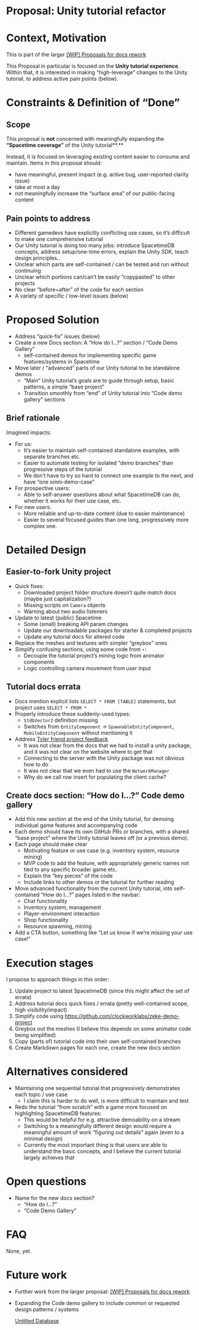 # Proposal: Unity tutorial refactor

# Context, Motivation

This is part of the larger [[WIP] Proposals for docs rework](https://www.notion.so/WIP-Proposals-for-docs-rework-68a907c8f4ab4330acb74c7da6b1d1b8?pvs=21) 

This Proposal in particular is focused on the **Unity tutorial experience**. Within that, it is interested in making “high-leverage” changes to the Unity tutorial, to address active pain points (below).

# Constraints & Definition of “Done”

## Scope

This proposal is **not** concerned with meaningfully expanding the **“Spacetime coverage”** of the Unity tutorial**.**

Instead, it is focused on leveraging existing content easier to consume and maintain. Items in this proposal should:

- have meaningful, present impact (e.g. active bug, user-reported clarity issue)
- take at most a day
- not meaningfully increase the “surface area” of our public-facing content

## Pain points to address

- Different gamedevs have explicitly conflicting use cases, so it’s difficult to make one comprehensive tutorial
- Our Unity tutorial is doing too many jobs: introduce SpacetimeDB concepts, address setup/one-time errors, explain the Unity SDK, teach design principles..
- Unclear which parts are self-contained / can be tested and run without continuing
- Unclear which portions can/can’t be easily “copypasted” to other projects
- No clear “before+after” of the code for each section
- A variety of specific / low-level issues (below)

# Proposed Solution

- Address “quick-fix” issues (below)
- Create a new Docs section: A “How do I…?” section / “Code Demo Gallery”
    - self-contained demos for implementing specific game features/systems in Spacetime
- Move later / “advanced” parts of our Unity tutorial to be standalone demos
    - “Main” Unity tutorial’s goals are to guide through setup, basic patterns, a simple “base project”
    - Transition smoothly from “end” of Unity tutorial into “Code demo gallery” sections

## Brief rationale

Imagined impacts:

- For us:
    - It’s easier to maintain self-contained standalone examples, with separate branches etc.
    - Easier to automate testing for isolated “demo branches” than progressive steps of the tutorial
    - We don’t have to try so hard to connect one example to the next, and have “one omni-demo-case”
- For prospective users:
    - Able to self-answer questions about what SpacetimeDB can do, whether it works for their use case, etc.
- For new users:
    - More reliable and up-to-date content (due to easier maintenance)
    - Easier to several focused guides than one long, progressively more complex one.

# Detailed Design

## Easier-to-fork Unity project

- Quick fixes:
    - Downloaded project folder structure doesn’t quite match docs (maybe just capitalization?)
    - Missing scripts on `Camera` objects
    - Warning about two audio listeners
- Update to latest (public) Spacetime
    - Some (small) breaking API param changes
    - Update our downloadable packages for starter & completed projects
    - Update any tutorial docs for altered code
- Replace the meshes and textures with simpler “greybox” ones
- Simplify confusing sections, using some code from ‣:
    - Decouple the tutorial project’s mining logic from animator components
    - Logic controlling camera movement from user input

## Tutorial docs errata

- Docs mention explicit lists `SELECT * FROM [TABLE]` statements, but project uses `SELECT * FROM *`
- Properly introduce these suddenly-used types:
    - `StdbVector2` definition missing
    - Switches from `EntityComponent` -> `SpawnableEntityComponent`, `MobileEntityComponent` without mentioning it
- Address [Tyler friend project feedback](https://discord.com/channels/931210784011321394/1166512616718471279/1196276328543031376)
    - It was not clear from the docs that we had to install a unity package, and it was not clear on the website where to get that
    - Connecting to the server with the Unity package was not obvious how to do
    - It was not clear that we even had to use the `NetworkManager`
    - Why do we call row insert for populating the client cache?

## Create docs section: “How do I…?” Code demo gallery

- Add this new section at the end of the Unity tutorial, for demoing individual game features and accompanying code
- Each demo should have its own GitHub PRs or branches, with a shared “base project” where the Unity tutorial leaves off (or a previous demo).
- Each page should make clear
    - Motivating feature or use case (e.g. inventory system, resource mining)
    - MVP code to add the feature, with appropriately generic names not tied to any specific broader game etc.
    - Explain the “key pieces” of the code
    - Include links to other demos or the tutorial for further reading
- Move advanced functionality from the current Unity tutorial, into self-contained “How do I…?” pages listed in the navbar:
    - Chat functionality
    - Inventory system, management
    - Player-environment interaction
    - Shop functionality
    - Resource spawning, mining
- Add a CTA button, something like “Let us know if we’re missing your use case!”

# Execution stages

I propose to approach things in this order:

1. Update project to latest SpacetimeDB (since this might affect the set of errata)
2. Address tutorial docs quick fixes / errata (pretty well-contained scope, high visibility/impact)
3. Simplify code using https://github.com/clockworklabs/zeke-demo-project
4. Greybox out the meshes (I believe this depends on some animator code being simplified)
5. Copy (parts of) tutorial code into their own self-contained branches
6. Create Markdown pages for each one, create the new docs section

# Alternatives considered

- Maintaining one sequential tutorial that progressively demonstrates each topic / use case
    - I claim this is harder to do well, is more difficult to maintain and test
- Redo the tutorial “from scratch” with a game more focused on highlighting SpacetimeDB features:
    - This would be helpful for e.g. attractive demoability on a stream
    - Switching to a meaningfully different design would require a meaningful amount of work “figuring out details” again (even to a minimal design)
    - Currently the most important thing is that users are able to understand the basic concepts, and I believe the current tutorial largely achieves that

# Open questions

- Name for the new docs section?
    - “How do I…?”
    - “Code Demo Gallery”

# FAQ

None, yet.

# Future work

- Further work from the larger proposal: [[WIP] Proposals for docs rework](https://www.notion.so/WIP-Proposals-for-docs-rework-68a907c8f4ab4330acb74c7da6b1d1b8?pvs=21)
- Expanding the Code demo gallery to include common or requested design patterns / systems
    
    [Untitled Database](Proposal%20Unity%20tutorial%20refactor%20ae1968411f784018a7481d6d89ea3b5e/Untitled%20Database%20bc0aa1426d6646999ac9a35636332e1d.csv)